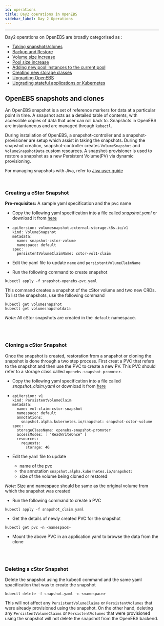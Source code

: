 ```yaml
---
id: operations
title: Day2 operations in OpenEBS
sidebar_label: Day 2 Operations
---
```

------

Day2 operations on OpenEBS are broadly categorised as  : 



- <a href="/docs/next/operations.html#openebs-snapshots-and-clones">Taking snapshots/clones</a> 
- <a href="/docs/next/backup.html">Backup and Restore</a>
- <a href="/docs/next/backup.html">Volume size increase</a>
- <a href="/docs/next/backup.html">Pool size increase</a>
- <a href="/docs/next/backup.html">Adding new pool instances to the current pool</a>
- <a href="/docs/next/backup.html">Creating new storage classes</a>
- <a href="/docs/next/backup.html">Upgrading OpenEBS</a>
- <a href="/docs/next/backup.html">Upgrading stateful applications or Kubernetes</a>



## OpenEBS snapshots and clones

An OpenEBS snapshot is a set of reference markers for data at a particular point in time. A snapshot acts as a detailed table of contents,  with accessible copies of data that user can roll back to.  Snapshots in OpenEBS are instantaneous and are managed through `kubectl`.

During installation of OpenEBS, a snapshot-controller and a snapshot-provisioner are setup which assist in taking the snapshots. During the snapshot creation, snapshot-controller creates  `VolumeSnapshot` and `VolumeSnapshotData` custom resources. A snapshot-provisioner is used to restore a snapshot as a new Persistent Volume(PV) via dynamic provisioning.



For managing snapshots with Jiva, refer to  <a href="/docs/next/jivaguide.html">Jiva user guide</a> 



<br>

### Creating a cStor Snapshot

**Pre-requisites:** A sample yaml specification and the pvc name

- Copy the following yaml specification into a file called *snapshot.yaml* or download it from  <a href="https://raw.githubusercontent.com/openebs/openebs/master/k8s/ci/maya/snapshot/cstor/snapshot.yaml" target="_blank">here</a> 

- ```
  apiVersion: volumesnapshot.external-storage.k8s.io/v1
  kind: VolumeSnapshot
  metadata:
    name: snapshot-cstor-volume
    namespace: default
  spec:
    persistentVolumeClaimName: cstor-vol1-claim
  ```

- Edit the yaml file to update  `name`  and  `persistentVolumeClaimName`

- Run the following command to create snapshot

```
kubectl apply -f snapshot-openebs-pvc.yaml
```

This command creates a snapshot of the cStor volume and two new CRDs. To list the snapshots, use the following command

```
kubectl get volumesnapshot
kubectl get volumesnapshotdata
```

*Note*: All cStor snapshots are created in the` default` namespace.





<br><br>

### Cloning  a cStor Snapshot

Once the snapshot is created, restoration from a snapshot or cloning the snapshot is done through a two step process. First creat a PVC that refers to the snapshot and then use the PVC to create a new PV. This PVC should refer to a storage class called `openebs-snapshot-promoter`. 

- Copy the following yaml specification into a file called *snapshot_claim.yaml* or download it from  <a href="https://raw.githubusercontent.com/openebs/openebs/master/k8s/ci/maya/snapshot/cstor/snapshot_claim.yaml" target="_blank">here</a> 

- ```
  apiVersion: v1
  kind: PersistentVolumeClaim
  metadata:
    name: vol-claim-cstor-snapshot
    namespace: default
    annotations:
      snapshot.alpha.kubernetes.io/snapshot: snapshot-cstor-volume
  spec:
    storageClassName: openebs-snapshot-promoter
    accessModes: [ "ReadWriteOnce" ]
    resources:
      requests:
        storage: 4G
  ```

- Edit the yaml file to update 

  - name of the pvc
  - the annotation `snapshot.alpha.kubernetes.io/snapshot:`
  - size of the volume being cloned or restored

*Note:* Size and namespace should be same as the original volume from which the snapshot was created

- Run the following command to create a PVC 

```
kubectl apply -f snapshot_claim.yaml
```

- Get the details of newly created PVC for the snapshot 

```
kubectl get pvc -n <namespace>
```



- Mount the above PVC in an application yaml to browse the data from the clone

<br><br>

### Deleting a cStor Snapshot

Delete the snapshot using the kubectl command and the same yaml spacification that was to create the snapshot

```
kubectl delete -f snapshot.yaml -n <namespace>
```

This will not affect any `PersistentVolumeClaims` or `PersistentVolumes` that were already provisioned using the snapshot. On the other hand, deleting any `PersistentVolumeClaims` or `PersistentVolumes` that were provisioned using the snapshot will not delete the snapshot from the OpenEBS backend.



<!-- Hotjar Tracking Code for https://docs.openebs.io -->

<script>
   (function(h,o,t,j,a,r){
       h.hj=h.hj||function(){(h.hj.q=h.hj.q||[]).push(arguments)};
       h._hjSettings={hjid:785693,hjsv:6};
       a=o.getElementsByTagName('head')[0];
       r=o.createElement('script');r.async=1;
       r.src=t+h._hjSettings.hjid+j+h._hjSettings.hjsv;
       a.appendChild(r);
   })(window,document,'https://static.hotjar.com/c/hotjar-','.js?sv=');
</script>


<!-- Global site tag (gtag.js) - Google Analytics -->
<script async src="https://www.googletagmanager.com/gtag/js?id=UA-92076314-12"></script>
<script>
  window.dataLayer = window.dataLayer || [];
  function gtag(){dataLayer.push(arguments);}
  gtag('js', new Date());

  gtag('config', 'UA-92076314-12');
</script>
